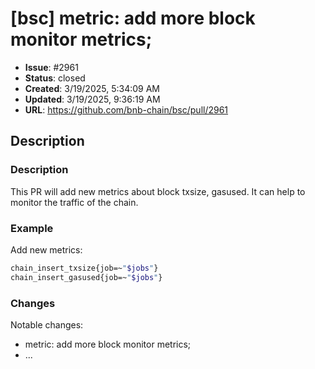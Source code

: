 # [bsc] metric: add more block monitor metrics;

- **Issue**: #2961
- **Status**: closed
- **Created**: 3/19/2025, 5:34:09 AM
- **Updated**: 3/19/2025, 9:36:19 AM
- **URL**: https://github.com/bnb-chain/bsc/pull/2961

## Description

### Description

This PR will add new metrics about block txsize, gasused. It can help to monitor the traffic of the chain.

### Example

Add new metrics:
```bash
chain_insert_txsize{job=~"$jobs"}
chain_insert_gasused{job=~"$jobs"}
```

### Changes

Notable changes: 
* metric: add more block monitor metrics;
* ...
